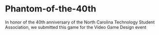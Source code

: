# Phantom-of-the-40th
In honor of the 40th anniversary of the North Carolina Technology Student Association, we submitted this game for the Video Game Design event
